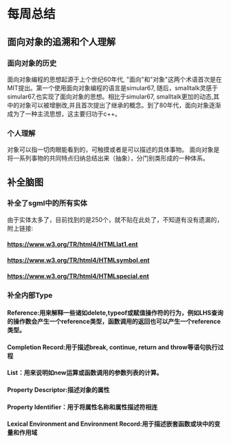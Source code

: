 # 每周总结

##  面向对象的追溯和个人理解

### 面向对象的历史

面向对象编程的思想起源于上个世纪60年代, "面向"和"对象"这两个术语首次是在MIT提出。第一个使用面向对象编程的语言是simular67, 随后，smalltalk灵感于simular67,也实现了面向对象的思想。相比于simular67, smalltalk更加的动态,其中的对象可以被增删改,并且首次提出了继承的概念。到了80年代，面向对象逐渐成为了一种主流思想，这主要归功于c++。

### 个人理解

对象可以指一切肉眼能看到的，可触摸或者是可以描述的具体事物。
面向对象是将一系列事物的共同特点归纳总结出来（抽象），分门别类形成的一种体系。


## 补全脑图

### 补全了sgml中的所有实体

由于实体太多了，目前找到的是250个，就不贴在此处了，不知道有没有遗漏的，附上链接:
####  https://www.w3.org/TR/html4/HTMLlat1.ent
####  https://www.w3.org/TR/html4/HTMLsymbol.ent
####  https://www.w3.org/TR/html4/HTMLspecial.ent

### 补全内部Type
####  Reference:用来解释一些诸如delete,typeof或赋值操作符的行为，例如LHS查询的操作数会产生一个reference类型，函数调用的返回也可以产生一个reference类型。
####  Completion Record:用于描述break, continue, return and throw等语句执行过程
####  List：用来说明如new运算或函数调用的参数列表的计算。
####  Property Descriptor:描述对象的属性
####  Property Identifier：用于将属性名称和属性描述符相连
####  Lexical Environment and Environment Record:用于描述嵌套函数或块中的变量和作用域